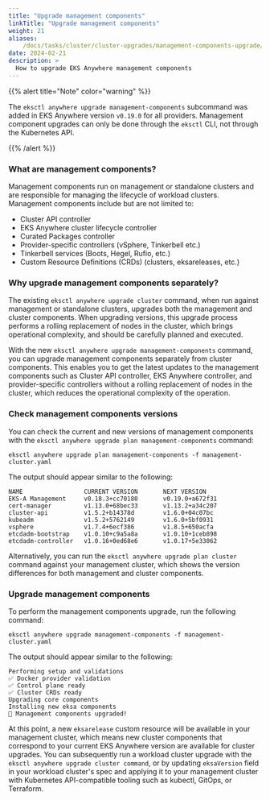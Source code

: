 ```yaml
---
title: "Upgrade management components"
linkTitle: "Upgrade management components"
weight: 21
aliases:
    /docs/tasks/cluster/cluster-upgrades/management-components-upgrade/
date: 2024-02-21
description: >
  How to upgrade EKS Anywhere management components
---
```


{{% alert title="Note" color="warning" %}}

The `eksctl anywhere upgrade management-components` subcommand was added in EKS Anywhere version `v0.19.0` for all providers. Management component upgrades can only be done through the `eksctl` CLI, not through the Kubernetes API.

{{% /alert %}}

### What are management components?

Management components run on management or standalone clusters and are responsible for managing the lifecycle of workload clusters. Management components include but are not limited to:

* Cluster API controller
* EKS Anywhere cluster lifecycle controller
* Curated Packages controller
* Provider-specific controllers (vSphere, Tinkerbell etc.)
* Tinkerbell services (Boots, Hegel, Rufio, etc.)
* Custom Resource Definitions (CRDs) (clusters, eksareleases, etc.)

### Why upgrade management components separately?

The existing `eksctl anywhere upgrade cluster` command, when run against management or standalone clusters, upgrades both the management and cluster components. When upgrading versions, this upgrade process performs a rolling replacement of nodes in the cluster, which brings operational complexity, and should be carefully planned and executed.

With the new `eksctl anywhere upgrade management-components` command, you can upgrade management components separately from cluster components. This enables you to get the latest updates to the management components such as Cluster API controller, EKS Anywhere controller, and provider-specific controllers without a rolling replacement of nodes in the cluster, which reduces the operational complexity of the operation.

### Check management components versions

You can check the current and new versions of management components with the `eksctl anywhere upgrade plan management-components` command:

```
eksctl anywhere upgrade plan management-components -f management-cluster.yaml
```

The output should appear similar to the following:

```
NAME                 CURRENT VERSION       NEXT VERSION
EKS-A Management     v0.18.3+cc70180       v0.19.0+a672f31
cert-manager         v1.13.0+68bec33       v1.13.2+a34c207
cluster-api          v1.5.2+b14378d        v1.6.0+04c07bc
kubeadm              v1.5.2+5762149        v1.6.0+5bf0931
vsphere              v1.7.4+6ecf386        v1.8.5+650acfa
etcdadm-bootstrap    v1.0.10+c9a5a8a       v1.0.10+1ceb898
etcdadm-controller   v1.0.16+0ed68e6       v1.0.17+5e33062
```

Alternatively, you can run the `eksctl anywhere upgrade plan cluster` command against your management cluster, which shows the version differences for both management and cluster components.

### Upgrade management components

To perform the management components upgrade, run the following command:

```
eksctl anywhere upgrade management-components -f management-cluster.yaml
```

The output should appear similar to the following:

```
Performing setup and validations
✅ Docker provider validation
✅ Control plane ready
✅ Cluster CRDs ready
Upgrading core components
Installing new eksa components
🎉 Management components upgraded!
```

At this point, a new `eksarelease` custom resource will be available in your management cluster, which means new cluster components that correspond to your current EKS Anywhere version are available for cluster upgrades. You can subsequently run a workload cluster upgrade with the `eksctl anywhere upgrade cluster command`, or by updating `eksaVersion` field in your workload cluster's spec and applying it to your management cluster with Kubernetes API-compatible tooling such as kubectl, GitOps, or Terraform.